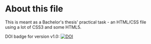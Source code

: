# About this file

This is meant as a Bachelor's thesis' practical task - an HTML/CSS file using a lot of CSS3 and some HTML5. 

DOI badge for version v1.0:
[![DOI](https://zenodo.org/badge/187524821.svg)](https://zenodo.org/badge/latestdoi/187524821)
